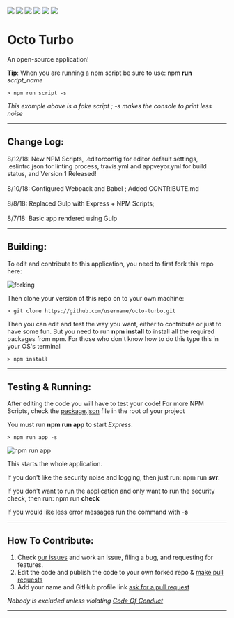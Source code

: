 ![](https://api.travis-ci.org/rocketbear27/octo-turbo.svg?branch=master)
![](https://img.shields.io/badge/contributors-1-brightgreen.svg)
![](https://img.shields.io/badge/npm_scripts-passing-brightgreen.svg)
![](https://img.shields.io/badge/docs-outdated-red.svg)
![](https://img.shields.io/badge/issues-2-orange.svg)
![](https://img.shields.io/badge/size-155_MB-blue.svg)

# Octo Turbo
An open-source application! 

**Tip**: When you are running a npm script be sure to use: npm **run** _script_name_
```
> npm run script -s
```
_This example above is a fake script ; -s makes the console to print less noise_

---

## Change Log:
8/12/18: New NPM Scripts, .editorconfig for editor default settings, .eslintrc.json for linting process, travis.yml and appveyor.yml for build status, and Version 1 Released!
<br><br>
8/10/18: Configured Webpack and Babel ; Added CONTRIBUTE.md
<br><br>
8/8/18: Replaced Gulp with Express + NPM Scripts;
<br><br>
8/7/18: Basic app rendered using Gulp

---

## Building:
To edit and contribute to this application, you need to first fork this repo here:

![forking](https://cdn.glitch.com/c16530b3-dd93-4a57-936e-b6d47ae27437%2FCapture3.PNG?1533681765110)

Then clone your version of this repo on to your own machine:

``` code
> git clone https://github.com/username/octo-turbo.git
```

Then you can edit and test the way you want, either to contribute or just to have some fun. But you need to run **npm install** to install all the required packages from npm. For those who don't know how to do this type this in your OS's terminal

``` code
> npm install
```
---

## Testing & Running:
After editing the code you will have to test your code! For more NPM Scripts, check the [package.json](https://github.com/rocketbear27/octo-turbo/blob/master/package.json) file in the root of your project

You must run **npm run app** to start _Express_.

``` code
> npm run app -s
```

![npm run app](https://cdn.glitch.com/c16530b3-dd93-4a57-936e-b6d47ae27437%2Fcapture.PNG?1534111996915)

This starts the whole application. 


If you don't like the security noise and logging, then just run: npm run **svr**.

If you don't want to run the application and only want to run the security check, then run: npm run **check**

If you would like less error messages run the command with -**s**

---

## How To Contribute:
1. Check [our issues](https://github.com/rocketbear27/octo-turbo/issues) and work an issue, filing a bug, and requesting for features.
2. Edit the code and publish the code to your own forked repo & [make pull requests](https://github.com/Roshanjossey/first-contributions/blob/master/README.md)
3. Add your name and GitHub profile link [ask for a pull request](https://github.com/Roshanjossey/first-contributions/blob/master/README.md)

_Nobody is excluded unless violating [Code Of Conduct](https://github.com/rocketbear27/octo-turbo/wiki/Code-Of-Conduct)_

---